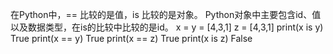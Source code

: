 在Python中，== 比较的是值，is 比较的是对象。
Python对象中主要包含id、值以及数据类型，在is的比较中比较的是id。
x = y = [4,3,1]
z = [4,3,1]
print(x is y)
True
print(x == y)
True
print(x == z)
True
print(x is z)
False